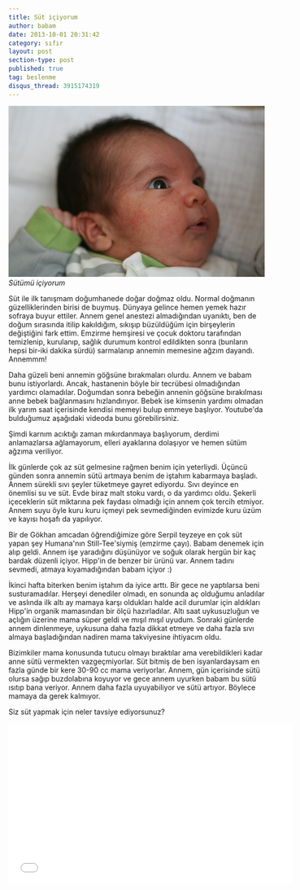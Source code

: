 ```yaml
---
title: Süt içiyorum
author: babam
date: 2013-10-01 20:31:42
category: sıfır
layout: post
section-type: post
published: true
tag: beslenme
disqus_thread: 3915174319
---
```


![Sütümü içiyorum](/img/posts/milky.jpg)
*Sütümü içiyorum*

Süt ile ilk tanışmam doğumhanede doğar doğmaz oldu. Normal doğmanın güzelliklerinden birisi de buymuş. Dünyaya gelince hemen yemek hazır sofraya buyur ettiler. Annem genel anestezi almadığından uyanıktı, ben de doğum sırasında itilip kakıldığım, sıkışıp büzüldüğüm için birşeylerin değiştiğini fark ettim. Emzirme hemşiresi ve çocuk doktoru tarafından temizlenip, kurulanıp, sağlık durumum kontrol edildikten sonra (bunların hepsi bir-iki dakika sürdü) sarmalanıp annemin memesine ağzım dayandı. Annemmm!

Daha güzeli beni annemin göğsüne bırakmaları olurdu. Annem ve babam bunu istiyorlardı. Ancak, hastanenin böyle bir tecrübesi olmadığından yardımcı olamadılar. Doğumdan sonra bebeğin annenin göğsüne bırakılması anne bebek bağlanmasını hızlandırıyor. Bebek ise kimsenin yardımı olmadan ilk yarım saat içerisinde kendisi memeyi bulup emmeye başlıyor. Youtube'da bulduğumuz aşağıdaki videoda bunu görebilirsiniz.

Şimdi karnım acıktığı zaman mıkırdanmaya başlıyorum, derdimi anlamazlarsa ağlamayorum, elleri ayaklarına dolaşıyor ve hemen sütüm ağzıma veriliyor.

İlk günlerde çok az süt gelmesine rağmen benim için yeterliydi. Üçüncü günden sonra annemin sütü artmaya benim de iştahım kabarmaya başladı. Annem sürekli sıvı şeyler tüketmeye gayret ediyordu. Sıvı deyince en önemlisi su ve süt. Evde biraz malt stoku vardı, o da yardımcı oldu. Şekerli içeceklerin süt miktarına pek faydası olmadığı için annem çok tercih etmiyor. Annem suyu öyle kuru kuru içmeyi pek sevmediğinden evimizde kuru üzüm ve kayısı hoşafı da yapılıyor.

Bir de Gökhan amcadan öğrendiğimize göre Serpil teyzeye en çok süt yapan şey Humana'nın Still-Tee'siymiş (emzirme çayı). Babam denemek için alıp geldi. Annem işe yaradığını düşünüyor ve soğuk olarak hergün bir kaç bardak düzenli içiyor. Hipp'in de benzer bir ürünü var. Annem tadını sevmedi, atmaya kıyamadığından babam içiyor :)

İkinci hafta biterken benim iştahım da iyice arttı. Bir gece ne yaptılarsa beni susturamadılar. Herşeyi denediler olmadı, en sonunda aç olduğumu anladılar ve aslında ilk altı ay mamaya karşı oldukları halde acil durumlar için aldıkları Hipp'in organik mamasından bir ölçü hazırladılar. Altı saat uykusuzluğun ve açlığın üzerine mama süper geldi ve mışıl mışıl uyudum. Sonraki günlerde annem dinlenmeye, uykusuna daha fazla dikkat etmeye ve daha fazla sıvı almaya başladığından nadiren mama takviyesine ihtiyacım oldu.

Bizimkiler mama konusunda tutucu olmayı bıraktılar ama verebildikleri kadar anne sütü vermekten vazgeçmiyorlar. Süt bitmiş de ben isyanlardaysam en fazla günde bir kere 30-90 cc mama veriyorlar. Annem, gün içerisinde sütü olursa sağıp buzdolabına koyuyor ve gece annem uyurken babam bu sütü ısıtıp bana veriyor. Annem daha fazla uyuyabiliyor ve sütü artıyor. Böylece mamaya da gerek kalmıyor.

Siz süt yapmak için neler tavsiye ediyorsunuz?

<iframe src="//www.youtube.com/embed/_ijzUDnSDsM" height="315" width="560" allowfullscreen="" frameborder="0"></iframe>

